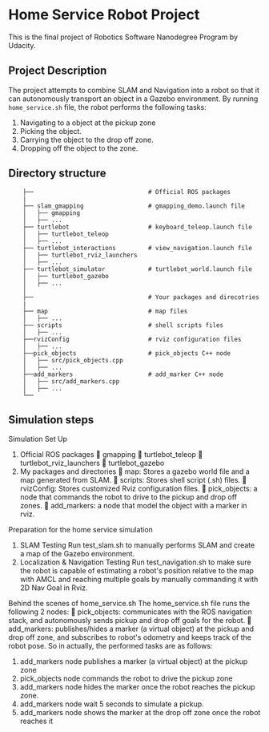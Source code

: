 # Home Service Robot Project  
This is the final project of Robotics Software Nanodegree Program by Udacity.

## Project Description  
The project attempts to combine SLAM and Navigation into a robot so that it can autonomously transport an object in a Gazebo environment. By running `home_service.sh` file, the robot performs the following tasks:
  1. Navigating to a object at the pickup zone
  2. Picking the object.
  3. Carrying the object to the drop off zone.
  4. Dropping off the object to the zone.  
  
## Directory structure 
 
```
    ├──                                # Official ROS packages  
    |  
    ├── slam_gmapping                  # gmapping_demo.launch file                     
    │   ├── gmapping  
    │   ├── ...  
    ├── turtlebot                      # keyboard_teleop.launch file  
    │   ├── turtlebot_teleop  
    │   ├── ...  
    ├── turtlebot_interactions         # view_navigation.launch file        
    │   ├── turtlebot_rviz_launchers  
    │   ├── ...  
    ├── turtlebot_simulator            # turtlebot_world.launch file   
    │   ├── turtlebot_gazebo  
    │   ├── ...  
    │  
    ├──                                # Your packages and direcotries  
    |
    ├── map                            # map files  
    │   ├── ...  
    ├── scripts                        # shell scripts files  
    │   ├── ...  
    ├──rvizConfig                      # rviz configuration files  
    │   ├── ...  
    ├──pick_objects                    # pick_objects C++ node  
    │   ├── src/pick_objects.cpp  
    │   ├── ...  
    ├──add_markers                     # add_marker C++ node  
    │   ├── src/add_markers.cpp  
    │   ├── ...  
    └──  
 ```

## Simulation steps  


Simulation Set Up

1. Official ROS packages
	gmapping
	turtlebot_teleop		turtlebot_rviz_launchers
	turtlebot_gazebo 
2. My packages and directories
	map: Stores a gazebo world file and a map generated from SLAM.
	scripts: Stores shell script (.sh) files.
	rvizConfig: Stores customized Rviz configuration files.
	pick_objects: a node that commands the robot to drive to the pickup and drop off zones.
	add_markers: a node that model the object with a marker in rviz.

Preparation for the home service simulation 
1. SLAM Testing
Run test_slam.sh to manually performs SLAM and create a map of the Gazebo environment.
2. Localization & Navigation Testing
Run test_navigation.sh to make sure the robot is capable of estimating a robot's position relative to the map with AMCL and reaching multiple goals by manually commanding it with 2D Nav Goal in Rviz.
     
Behind the scenes of home_service.sh
The home_service.sh file runs the following 2 nodes:
	pick_objects: communicates with the ROS navigation stack, and autonomously sends pickup and drop off goals for the robot.
	add_markers: publishes/hides a marker (a virtual object) at the pickup and drop off zone, and subscribes to robot's odometry and keeps track of the robot pose.
So in actually, the performed tasks are as follows: 
1.	add_markers node publishes a marker (a virtual object) at the pickup zone
2.	pick_objects node commands the robot to drive the pickup zone
3.	add_markers node hides the marker once the robot reaches the pickup zone. 
4.	add_markers node wait 5 seconds to simulate a pickup.
  5.  add_markers node shows the marker at the drop off zone once the robot reaches it

